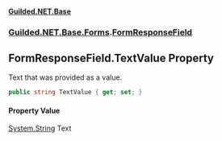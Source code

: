 
#### [Guilded.NET.Base](index 'index')
### [Guilded.NET.Base.Forms](index#Guilded_NET_Base_Forms 'Guilded.NET.Base.Forms').[FormResponseField](FormResponseField 'Guilded.NET.Base.Forms.FormResponseField')
## FormResponseField.TextValue Property
Text that was provided as a value.  
```csharp
public string TextValue { get; set; }
```

#### Property Value
[System.String](https://docs.microsoft.com/en-us/dotnet/api/System.String 'System.String')
Text
